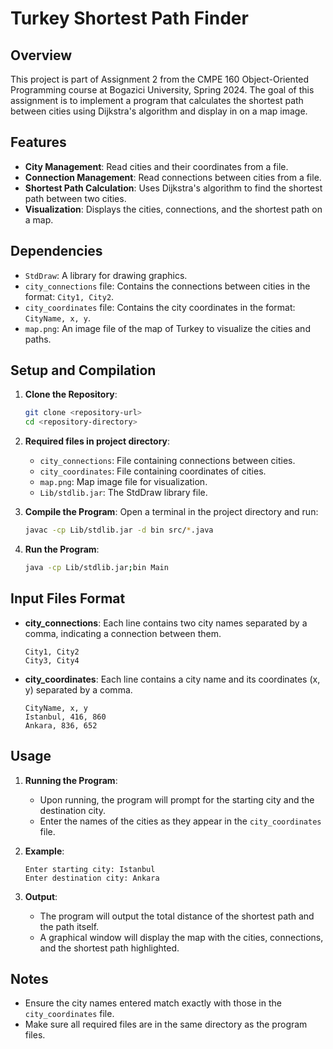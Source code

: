 # Turkey Shortest Path Finder

## Overview
This project is part of Assignment 2 from the CMPE 160 Object-Oriented Programming course at Bogazici University, Spring 2024. The goal of this assignment is to implement a program that calculates the shortest path between cities using Dijkstra's algorithm and display in on a map image.

## Features
- **City Management**: Read cities and their coordinates from a file.
- **Connection Management**: Read connections between cities from a file.
- **Shortest Path Calculation**: Uses Dijkstra's algorithm to find the shortest path between two cities.
- **Visualization**: Displays the cities, connections, and the shortest path on a map.

## Dependencies
- `StdDraw`: A library for drawing graphics.
- `city_connections` file: Contains the connections between cities in the format: `City1, City2`.
- `city_coordinates` file: Contains the city coordinates in the format: `CityName, x, y`.
- `map.png`: An image file of the map of Turkey to visualize the cities and paths.

## Setup and Compilation
1. **Clone the Repository**:
    ```sh
    git clone <repository-url>
    cd <repository-directory>
    ```

2. **Required files in project directory**:
    - `city_connections`: File containing connections between cities.
    - `city_coordinates`: File containing coordinates of cities.
    - `map.png`: Map image file for visualization.
    - `Lib/stdlib.jar`: The StdDraw library file.

3. **Compile the Program**:
    Open a terminal in the project directory and run:
    ```sh
    javac -cp Lib/stdlib.jar -d bin src/*.java
    ```

4. **Run the Program**:
    ```sh
    java -cp Lib/stdlib.jar;bin Main
    ```

## Input Files Format
- **city_connections**: Each line contains two city names separated by a comma, indicating a connection between them.
    ```
    City1, City2
    City3, City4
    ```

- **city_coordinates**: Each line contains a city name and its coordinates (x, y) separated by a comma.
    ```
    CityName, x, y
    Istanbul, 416, 860
    Ankara, 836, 652
    ```

## Usage
1. **Running the Program**:
    - Upon running, the program will prompt for the starting city and the destination city.
    - Enter the names of the cities as they appear in the `city_coordinates` file.

2. **Example**:
    ```
    Enter starting city: Istanbul
    Enter destination city: Ankara
    ```

3. **Output**:
    - The program will output the total distance of the shortest path and the path itself.
    - A graphical window will display the map with the cities, connections, and the shortest path highlighted.

## Notes
- Ensure the city names entered match exactly with those in the `city_coordinates` file.
- Make sure all required files are in the same directory as the program files.
  
